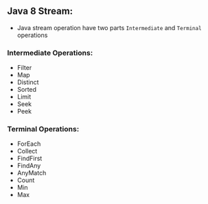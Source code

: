 ## Java 8 Stream:
* Java stream operation have two parts `Intermediate` and `Terminal` operations
### Intermediate Operations:
* Filter
* Map
* Distinct
* Sorted
* Limit
* Seek
* Peek
### Terminal Operations:
* ForEach
* Collect
* FindFirst
* FindAny
* AnyMatch
* Count
* Min
* Max
